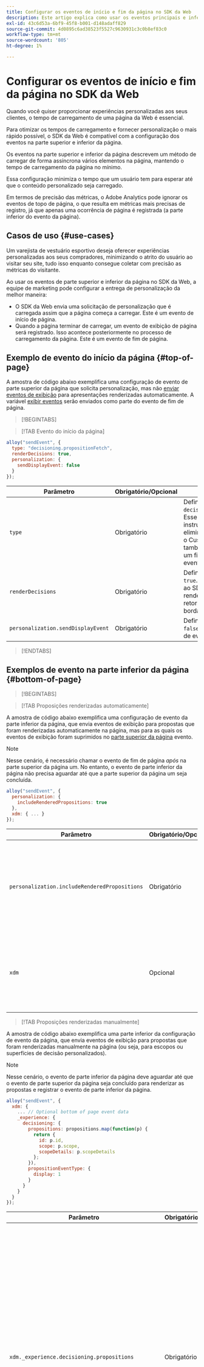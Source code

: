 ```yaml
---
title: Configurar os eventos de início e fim da página no SDK da Web
description: Este artigo explica como usar os eventos principais e inferiores da página no SDK da Web.
exl-id: 43c6d53a-6bf9-45f8-b001-d148adaff829
source-git-commit: 4d0895c6ad38523f5527c9630931c3c0b8ef83c0
workflow-type: tm+mt
source-wordcount: '805'
ht-degree: 1%

---
```



# Configurar os eventos de início e fim da página no SDK da Web

Quando você quiser proporcionar experiências personalizadas aos seus clientes, o tempo de carregamento de uma página da Web é essencial.

Para otimizar os tempos de carregamento e fornecer personalização o mais rápido possível, o SDK da Web é compatível com a configuração dos eventos na parte superior e inferior da página.

Os eventos na parte superior e inferior da página descrevem um método de carregar de forma assíncrona vários elementos na página, mantendo o tempo de carregamento da página no mínimo.

Essa configuração minimiza o tempo que um usuário tem para esperar até que o conteúdo personalizado seja carregado.

Em termos de precisão das métricas, o Adobe Analytics pode ignorar os eventos de topo de página, o que resulta em métricas mais precisas de registro, já que apenas uma ocorrência de página é registrada (a parte inferior do evento da página).

## Casos de uso {#use-cases}

Um varejista de vestuário esportivo deseja oferecer experiências personalizadas aos seus compradores, minimizando o atrito do usuário ao visitar seu site, tudo isso enquanto consegue coletar com precisão as métricas do visitante.

Ao usar os eventos de parte superior e inferior da página no SDK da Web, a equipe de marketing pode configurar a entrega de personalização da melhor maneira:

* O SDK da Web envia uma solicitação de personalização que é carregada assim que a página começa a carregar. Este é um evento de início de página.
* Quando a página terminar de carregar, um evento de exibição de página será registrado. Isso acontece posteriormente no processo de carregamento da página. Este é um evento de fim de página.

## Exemplo de evento do início da página {#top-of-page}

A amostra de código abaixo exemplifica uma configuração de evento de parte superior da página que solicita personalização, mas não [enviar eventos de exibição](../personalization/display-events.md#send-sendEvent-calls) para apresentações renderizadas automaticamente. A variável [exibir eventos](../personalization/display-events.md#send-sendEvent-calls) serão enviados como parte do evento de fim de página.

>[!BEGINTABS]

>[!TAB Evento do início da página]

```js
alloy("sendEvent", {
  type: "decisioning.propositionFetch",
  renderDecisions: true,
  personalization: {
    sendDisplayEvent: false
  }
});
```

| Parâmetro | Obrigatório/Opcional | Descrição |
|---|---|---|
| `type` | Obrigatório | Defina esse parâmetro como `decisioning.propositionFetch`. Esse tipo de evento especial instrui o Adobe Analytics a eliminar esse evento. Ao usar o Customer Journey Analytics, também é possível configurar um filtro para eliminar esses eventos. |
| `renderDecisions` | Obrigatório | Defina esse parâmetro como `true`. Esse parâmetro informa ao SDK da Web para renderizar as decisões retornadas pela Rede de borda. |
| `personalization.sendDisplayEvent` | Obrigatório | Defina esse parâmetro como `false`. Isso interrompe o envio de eventos de exibição. |

>[!ENDTABS]

## Exemplos de evento na parte inferior da página {#bottom-of-page}

>[!BEGINTABS]

>[!TAB Proposições renderizadas automaticamente]

A amostra de código abaixo exemplifica uma configuração de evento da parte inferior da página, que envia eventos de exibição para propostas que foram renderizadas automaticamente na página, mas para as quais os eventos de exibição foram suprimidos no [parte superior da página](#top-of-page) evento.

>[!NOTE]
>
>Nesse cenário, é necessário chamar o evento de fim de página _após_ na parte superior da página um. No entanto, o evento de parte inferior da página não precisa aguardar até que a parte superior da página um seja concluída.

```js
alloy("sendEvent", {
  personalization: {
    includeRenderedPropositions: true
  },
  xdm: { ... }
});
```

| Parâmetro | Obrigatório/Opcional | Descrição |
|---|---|---|
| `personalization.includeRenderedPropositions` | Obrigatório | Defina esse parâmetro como `true`. Isso permite o envio de eventos de exibição que foram suprimidos no início da página. |
| `xdm` | Opcional | Use esta seção para incluir todos os dados necessários para o evento de fim de página. |

>[!TAB Proposições renderizadas manualmente]

A amostra de código abaixo exemplifica uma parte inferior da configuração de evento da página, que envia eventos de exibição para propostas que foram renderizadas manualmente na página (ou seja, para escopos ou superfícies de decisão personalizados).

>[!NOTE]
>
>Nesse cenário, o evento de parte inferior da página deve aguardar até que o evento de parte superior da página seja concluído para renderizar as propostas e registrar o evento de parte inferior da página.

```js
alloy("sendEvent", {
  xdm: { 
    ... // Optional bottom of page event data
    _experience: {
      decisioning: {
        propositions: propositions.map(function(p) {
          return {
            id: p.id,
            scope: p.scope,
            scopeDetails: p.scopeDetails
          };
        }),
        propositionEventType: {
          display: 1
        }
      }
    }
  }
});
```



| Parâmetro | Obrigatório/Opcional | Descrição |
|---|---|---|
| `xdm._experience.decisioning.propositions` | Obrigatório | Esta seção define as apresentações renderizadas manualmente. Você deve incluir a proposta `ID`, `scope`, e `scopeDetails`. Consulte a documentação sobre como [renderizar personalização manualmente](../personalization/rendering-personalization-content.md#manually) para obter mais informações sobre como registrar eventos de exibição para conteúdo renderizado manualmente. A personalização renderizada manualmente deve ser incluída na parte inferior da ocorrência da página. |
| `xdm._experience.decisioning.propositionEventType` | Obrigatório | Defina esse parâmetro como `display: 1`. |
| `xdm` | Opcional | Use esta seção para incluir todos os dados necessários para o evento de fim de página. |

>[!ENDTABS]


## Aplicativo de página única com ocorrências de página superior e inferior {#spa-example}


>[!BEGINTABS]

>[!TAB Primeira exibição de página]

O exemplo abaixo inclui a adição do obrigatório `xdm.web.webPageDetails.viewName` parâmetro. É isso que o torna um aplicativo de página única. A variável `viewName` neste exemplo, é a exibição carregada no carregamento da página.

```js
// Top of page, render decisions for the "home" view.
alloy("sendEvent", {
    type: "decisioning.propositionFetch",
    renderDecisions: true,
    personalization: {
        sendDisplayEvent: false
    },
    xdm: {
        web: {
            webPageDetails: {
                viewName: "home"
            }
        }
    }
});

// Bottom of page, send display events for the items that were rendered.
// Note: You need to include the viewName in both top and bottom of page so that the
// correct view is rendered at the top of the page, and the correct view is recorded
// at the bottom of the page.

alloy("sendEvent", {
    personalization: {
        includeRenderedPropositions: true
    },
    xdm: {
        ...,
        web: {
            webPageDetails: {
                viewName: "home"
            }
        }
    }
});
```

>[!TAB Segunda exibição de página (Opção 1)]

Neste exemplo, não há necessidade de fazer uma divisão de página de cima/baixo porque a personalização da página já foi buscada.

```js
alloy("sendEvent", {
  renderDecisions: true,
  xdm: {
    ...,
    web: {
      webPageDetails: {
        viewName: "cart"
      }
    }
  }
});
```


>[!TAB Segunda exibição de página (Opção 2)]

Se ainda precisar atrasar a parte inferior da ocorrência da página, você pode usar `applyPropositions` para a parte superior da ocorrência da página. Como nenhuma personalização precisa ser buscada e nenhum dado do Analytics precisa ser gravado, não há necessidade de fazer uma solicitação à Rede de borda.

```js
// top of page, render the decisions already fetched for the "cart" view.
alloy("applyPropositions", {
    viewName: "cart"
});

// bottom of page, send display events for the items that were rendered.
// Note: You need to include the viewName in both top and bottom of page so that the
// correct view is rendered at the top of the page, and the correct view is recorded
// at the bottom of the page.
alloy("sendEvent", {
    personalization: {
        includeRenderedPropositions: true
    },
    xdm: {
        ...,
        web: {
            webPageDetails: {
                viewName: "cart"
            }
        }
    }
});
```

>[!ENDTABS]

## Amostra do GitHub {#github-sample}

A amostra encontrada em [este endereço](https://github.com/adobe/alloy-samples/tree/main/target/top-and-bottom) demonstra como usar o Experience Platform e o SDK da Web para solicitar personalização na parte superior da página e enviar métricas de análise na parte inferior. Você pode baixar a amostra e executá-la localmente para entender como os eventos na parte superior e inferior da página funcionam.

